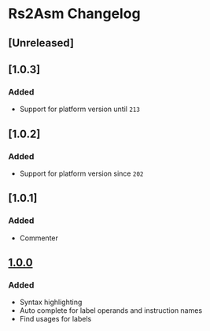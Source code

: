 <!-- Keep a Changelog guide -> https://keepachangelog.com -->

# Rs2Asm Changelog

## [Unreleased]
## [1.0.3]
### Added
- Support for platform version until `213`

## [1.0.2]
### Added
- Support for platform version since `202`

## [1.0.1]
### Added
- Commenter

## [1.0.0]
### Added
- Syntax highlighting
- Auto complete for label operands and instruction names
- Find usages for labels

[1.0.0]: https://github.com/Joshua-F/rs2asm-intellij-plugin/releases/tag/v1.0.0
